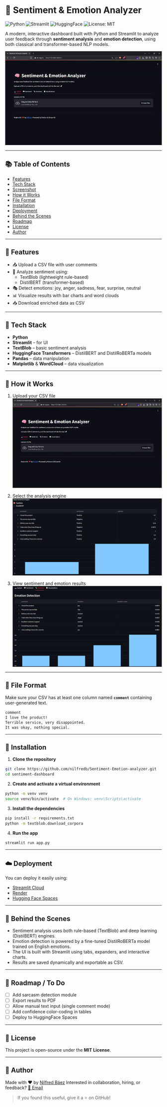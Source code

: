 # 🧠 Sentiment & Emotion Analyzer

![Python](https://img.shields.io/badge/Python-3.10-blue)
![Streamlit](https://img.shields.io/badge/Built%20with-Streamlit-orange)
![HuggingFace](https://img.shields.io/badge/Transformers-HuggingFace-yellow)
![License: MIT](https://img.shields.io/badge/License-MIT-green)

A modern, interactive dashboard built with Python and Streamlit to analyze user feedback through **sentiment analysis** and **emotion detection**, using both classical and transformer-based NLP models.

![demo](./resources/1.gif)

---

## 📚 Table of Contents

- [Features](#-features)
- [Tech Stack](#-tech-stack)
- [Screenshot](#-screenshot)
- [How it Works](#-how-it-works)
- [File Format](#-file-format)
- [Installation](#-installation)
- [Deployment](#-deployment)
- [Behind the Scenes](#-behind-the-scenes)
- [Roadmap](#-roadmap--to-do)
- [License](#-license)
- [Author](#-author)

---

## 🚀 Features

- 📤 Upload a CSV file with user comments
- 💬 Analyze sentiment using:
  - TextBlob (lightweight rule-based)
  - DistilBERT (transformer-based)
- 🎭 Detect emotions: joy, anger, sadness, fear, surprise, neutral
- 📊 Visualize results with bar charts and word clouds
- 📥 Download enriched data as CSV

---

## 🧰 Tech Stack

- **Python**
- **Streamlit** – for UI
- **TextBlob** – basic sentiment analysis
- **HuggingFace Transformers** – DistilBERT and DistilRoBERTa models
- **Pandas** – data manipulation
- **Matplotlib** & **WordCloud** – data visualization

---

## 🧪 How it Works

1. Upload your CSV file  
   ![upload](./resources/1.gif)

2. Select the analysis engine  
   ![engine](./resources/1.png)

3. View sentiment and emotion results  
   ![results](./resources/2.png)

---

## 📂 File Format

Make sure your CSV has at least one column named **`comment`** containing user-generated text.

```csv
comment
I love the product!
Terrible service, very disappointed.
It was okay, nothing special.
```

---

## 🔧 Installation

1. **Clone the repository**

```bash
git clone https://github.com/nilfredb/Sentiment-Emotion-analyzer.git
cd sentiment-dashboard
```

2. **Create and activate a virtual environment**

```bash
python -m venv venv
source venv/bin/activate  # On Windows: venv\Scripts\activate
```

3. **Install the dependencies**

```bash
pip install -r requirements.txt
python -m textblob.download_corpora
```

4. **Run the app**

```bash
streamlit run app.py
```

---

## ☁️ Deployment

You can deploy it easily using:
- [Streamlit Cloud](https://share.streamlit.io/)
- [Render](https://render.com)
- [Hugging Face Spaces](https://huggingface.co/spaces)

---

## 🧠 Behind the Scenes

- Sentiment analysis uses both rule-based (TextBlob) and deep learning (DistilBERT) engines.
- Emotion detection is powered by a fine-tuned DistilRoBERTa model trained on English emotions.
- The UI is built with Streamlit using tabs, expanders, and interactive charts.
- Results are saved dynamically and exportable as CSV.

---

## 📅 Roadmap / To Do

- [ ] Add sarcasm detection module
- [ ] Export results to PDF
- [ ] Allow manual text input (single comment mode)
- [ ] Add confidence color-coding in tables
- [ ] Deploy to HuggingFace Spaces

---

## 📄 License

This project is open-source under the **MIT License**.

---

## 🙌 Author

Made with ❤️ by [Nilfred Báez](https://github.com/nilfredb)
Interested in collaboration, hiring, or feedback?
[📧 Email](mailto:nbaez414@gmail.com)

> If you found this useful, give it a ⭐ on GitHub!